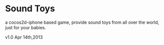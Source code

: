 Sound Toys
==========

a cocos2d-iphone based game, provide sound toys from all over the world, just for your babies.

v1.0 Apr 14th,2013
